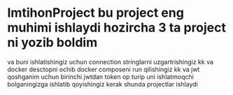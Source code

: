 # ImtihonProject bu project eng muhimi ishlaydi hozircha 3 ta project ni yozib boldim
va buni ishlatishingiz uchun connection stringlarni uzgartrishingiz kk va docker 
desctopni ochib docker composeni run qilishingiz kk va jwt qoshganim uchun birinchi 
jwtdan token op turip uni ishlatmoqchi bolganingizga ishlatib qoyishingiz kerak 
shunda projectlar ishlaydi
